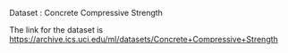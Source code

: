 Dataset : Concrete Compressive Strength

The link for the dataset is https://archive.ics.uci.edu/ml/datasets/Concrete+Compressive+Strength

